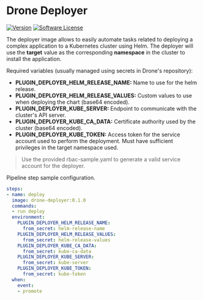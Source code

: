# Drone Deployer
[![Version](https://img.shields.io/github/tag/bryk-io/drone-deployer.svg)](https://github.com/bryk-io/drone-deployer/releases)
[![Software License](https://img.shields.io/badge/license-BSD3-red.svg)](LICENSE)


The deployer image allows to easily automate tasks related to deploying a
complex application to a Kubernetes cluster using Helm. The deployer will
use the __target__ value as the corresponding __namespace__ in the cluster to
install the application.

Required variables (usually managed using secrets in Drone's repository):

- __PLUGIN_DEPLOYER_HELM_RELEASE_NAME:__ Name to use for the helm release.
- __PLUGIN_DEPLOYER_HELM_RELEASE_VALUES:__ Custom values to use when deploying the
  chart (base64 encoded).
- __PLUGIN_DEPLOYER_KUBE_SERVER:__ Endpoint to communicate with the cluster's API server.
- __PLUGIN_DEPLOYER_KUBE_CA_DATA:__ Certificate authority used by the cluster
  (base64 encoded).
- __PLUGIN_DEPLOYER_KUBE_TOKEN:__ Access token for the service account used to perform
  the deployment. Must have sufficient privileges in the target namespace used.

> Use the provided rbac-sample.yaml to generate a valid service account for the deployer.

Pipeline step sample configuration.

```yaml
steps:
- name: deploy
  image: drone-deployer:0.1.0
  commands:
  - run deploy
  environment:
    PLUGIN_DEPLOYER_HELM_RELEASE_NAME:
      from_secret: helm-release-name
    PLUGIN_DEPLOYER_HELM_RELEASE_VALUES:
      from_secret: helm-release-values
    PLUGIN_DEPLOYER_KUBE_CA_DATA:
      from_secret: kube-ca-data
    PLUGIN_DEPLOYER_KUBE_SERVER:
      from_secret: kube-server
    PLUGIN_DEPLOYER_KUBE_TOKEN:
      from_secret: kube-token
  when:
    event:
    - promote
```
